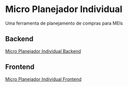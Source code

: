 # Micro Planejador Individual

Uma ferramenta de planejamento de compras para MEIs

## Backend

[Micro Planejador Individual Backend](https://github.com/Azenha/Micro-Planejador-Individual-Backend)

## Frontend

[Micro Planejador Individual Frontend](https://github.com/Azenha/Micro-Planejador-Individual-Frontend)